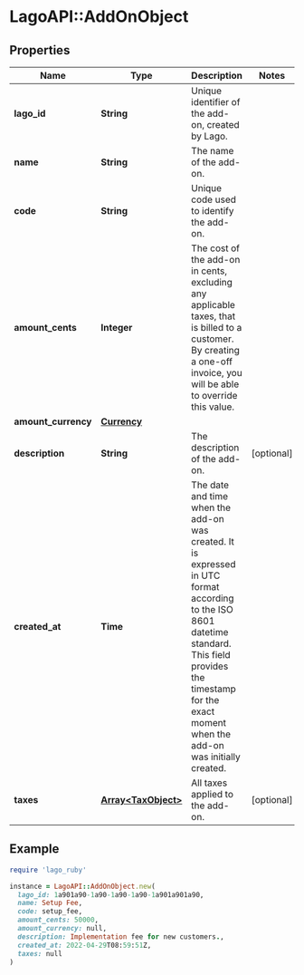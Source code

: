 # LagoAPI::AddOnObject

## Properties

| Name | Type | Description | Notes |
| ---- | ---- | ----------- | ----- |
| **lago_id** | **String** | Unique identifier of the add-on, created by Lago. |  |
| **name** | **String** | The name of the add-on. |  |
| **code** | **String** | Unique code used to identify the add-on. |  |
| **amount_cents** | **Integer** | The cost of the add-on in cents, excluding any applicable taxes, that is billed to a customer. By creating a one-off invoice, you will be able to override this value. |  |
| **amount_currency** | [**Currency**](Currency.md) |  |  |
| **description** | **String** | The description of the add-on. | [optional] |
| **created_at** | **Time** | The date and time when the add-on was created. It is expressed in UTC format according to the ISO 8601 datetime standard. This field provides the timestamp for the exact moment when the add-on was initially created. |  |
| **taxes** | [**Array&lt;TaxObject&gt;**](TaxObject.md) | All taxes applied to the add-on. | [optional] |

## Example

```ruby
require 'lago_ruby'

instance = LagoAPI::AddOnObject.new(
  lago_id: 1a901a90-1a90-1a90-1a90-1a901a901a90,
  name: Setup Fee,
  code: setup_fee,
  amount_cents: 50000,
  amount_currency: null,
  description: Implementation fee for new customers.,
  created_at: 2022-04-29T08:59:51Z,
  taxes: null
)
```

